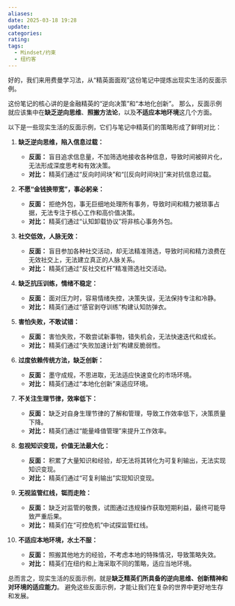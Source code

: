 ```yaml
---
aliases: 
date: 2025-03-18 19:28
update: 
categories: 
rating: 
tags:
  - Mindset/约束
  - 纽约客
---
```

好的，我们来用费曼学习法，从“精英面面观”这份笔记中提炼出现实生活的反面示例。

这份笔记的核心讲的是金融精英的“逆向决策”和“本地化创新”。 那么，反面示例就应该集中在**缺乏逆向思维**、**照搬方法论**，以及**不适应本地环境**这几个方面。

以下是一些现实生活的反面示例，它们与笔记中精英们的策略形成了鲜明对比：

1.  **缺乏逆向思维，陷入信息过载：**

    *   **反面：** 盲目追求信息量，不加筛选地接收各种信息，导致时间被碎片化，无法形成深度思考和有效决策。
    *   **对比：** 精英们通过“反向时间块”和“[[反向时间块]]”来对抗信息过载。
2.  **不愿“金钱换带宽”，事必躬亲：**

    *   **反面：** 拒绝外包，事无巨细地处理所有事务，导致时间和精力被琐事占据，无法专注于核心工作和高价值决策。
    *   **对比：** 精英们通过“认知卸载协议”将非核心事务外包。
3.  **社交低效，人脉无效：**

    *   **反面：** 盲目参加各种社交活动，却无法精准筛选，导致时间和精力浪费在无效社交上，无法建立真正的人脉关系。
    *   **对比：** 精英们通过“反社交杠杆”精准筛选社交活动。
4.  **缺乏抗压训练，情绪不稳定：**

    *   **反面：** 面对压力时，容易情绪失控，决策失误，无法保持专注和冷静。
    *   **对比：** 精英们通过“感官剥夺训练”构建认知防弹衣。
5.  **害怕失败，不敢试错：**

    *   **反面：** 害怕失败，不敢尝试新事物，错失机会，无法快速迭代和成长。
    *   **对比：** 精英们通过“失败加速计划”构建反脆弱性。
6.  **过度依赖传统方法，缺乏创新：**

    *   **反面：** 墨守成规，不思进取，无法适应快速变化的市场环境。
    *   **对比：** 精英们通过“本地化创新”来适应环境。
7.  **不关注生理节律，效率低下：**

    *   **反面：** 缺乏对自身生理节律的了解和管理，导致工作效率低下，决策质量下降。
    *   **对比：** 精英们通过“能量峰值管理”来提升工作效率。
8.  **忽视知识变现，价值无法最大化：**

    *   **反面：** 积累了大量知识和经验，却无法将其转化为可复利输出，无法实现知识变现。
    *   **对比：** 精英们通过“可复利输出”实现知识变现。
9.  **无视监管红线，铤而走险：**

    *   **反面：** 缺乏对监管的敬畏，试图通过违规操作获取短期利益，最终可能导致严重后果。
    *   **对比：** 精英们在“可控危机”中试探监管红线。
10. **不适应本地环境，水土不服：**

    *   **反面：** 照搬其他地方的经验，不考虑本地的特殊情况，导致策略失效。
    *   **对比：** 精英们在纽约和上海采取不同的策略，适应当地环境。

总而言之，现实生活的反面示例，就是**缺乏精英们所具备的逆向思维、创新精神和对环境的适应能力**。 避免这些反面示例，才能让我们在复杂的世界中更好地生存和发展。
